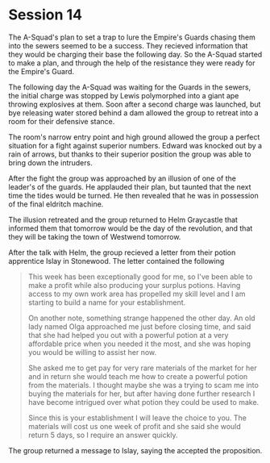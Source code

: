 # Session 14

The A-Squad's plan to set a trap to lure the Empire's Guards chasing them into the sewers seemed to be a success. They recieved information that they would be charging their base the following day. So the A-Squad started to make a plan, and through the help of the resistance they were ready for the Empire's Guard.

The following day the A-Squad was waiting for the Guards in the sewers, the initial charge was stopped by Lewis polymorphed into a giant ape throwing explosives at them. Soon after a second charge was launched, but bye releasing water stored behind a dam allowed the group to retreat into a room for their defensive stance.

The room's narrow entry point and high ground allowed the group a perfect situation for a fight against superior numbers. Edward was knocked out by a rain of arrows, but thanks to their superior position the group was able to bring down the intruders.

After the fight the group was approached by an illusion of one of the leader's of the guards. He applauded their plan, but taunted that the next time the tides would be turned. He then revealed that he was in possession of the final eldritch machine.

The illusion retreated and the group returned to Helm Graycastle that informed them that tomorrow would be the day of the revolution, and that they will be taking the town of Westwend tomorrow. 

After the talk with Helm, the group recieved a letter from their potion apprentice Islay in Stonewood. The letter contained the following
    
>This week has been exceptionally good for me, so I've been able to make a profit while also producing your surplus potions. Having access to my own work area has propelled my skill level and I am starting to build a name for your establishment.
>
>On another note, something strange happened the other day. An old lady named Olga approached me just before closing time, and said that she had helped you out with a powerful potion at a very affordable price when you needed it the most, and she was hoping you would be willing to assist her now.
>
>She asked me to get pay for very rare materials of the market for her and in return she would teach me how to create a powerful potion from the materials. I thought maybe she was a trying to scam me into buying the materials for her, but after having done further research I have become intrigued over what potion they could be used to make.
>
>Since this is your establishment I will leave the choice to you. The materials will cost us one week of profit and she said she would return 5 days, so I require an answer quickly.


The group returned a message to Islay, saying the accepted the proposition.

 
